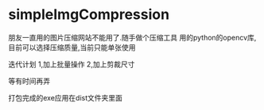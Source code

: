 # simpleImgCompression

朋友一直用的图片压缩网站不能用了.随手做个压缩工具
用的python的opencv库,目前可以选择压缩质量,当前只能单张使用

迭代计划
1,加上批量操作
2,加上剪裁尺寸

等有时间再弄

打包完成的exe应用在dist文件夹里面
